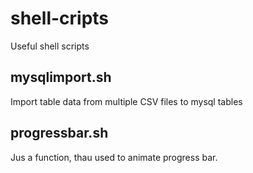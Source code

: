 shell-cripts
=============

Useful shell scripts

mysqlimport.sh
--------------
Import table data from multiple CSV files to mysql tables


progressbar.sh
--------------
Jus a function, thau used to animate progress bar.
